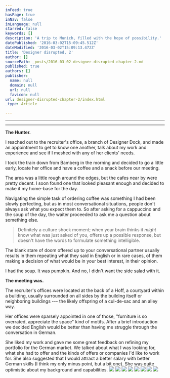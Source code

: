 ```yaml
---
inFeed: true
hasPage: true
inNav: false
inLanguage: null
starred: false
keywords: []
description: 'A trip to Munich, filled with the hope of possibility.'
datePublished: '2016-03-02T15:09:45.512Z'
dateModified: '2016-03-02T15:09:13.472Z'
title: 'Designer disrupted, 2'
author: []
sourcePath: _posts/2016-03-02-designer-disrupted-chapter-2.md
published: true
authors: []
publisher:
  name: null
  domain: null
  url: null
  favicon: null
url: designer-disrupted-chapter-2/index.html
_type: Article

---
```

****

****

**The Hunter.**

I reached out to the recruiter's office, a branch of Designer Dock, and made an appointment to get to know one another, talk about my work and experience and see if I meshed with any of her clients' needs. 

I took the train down from Bamberg in the morning and decided to go a little early, locate her office and have a coffee and a snack before our meeting. 

The area was a little rough around the edges, but the cafes near by were pretty decent. I soon found one that looked pleasant enough and decided to make it my home-base for the day. 

Navigating the simple task of ordering coffee was something I had been slowly perfecting, but as in most conversational situations, people don't always ask what you expect them to. So after asking for a cappuccino and the soup of the day, the waiter proceeded to ask me a question about something else. 
> 
> Definitely a culture shock moment; when your brain thinks it _might_ know what was just asked of you, offers up a possible response, but doesn't have the words to formulate something intelligible. 

The blank stare of doom offered up to your conversational partner usually results in them repeating what they said in English or in rare cases, of them making a decision of what would be in your best interest, in their opinion.

I had the soup. It was pumpkin. And no, I didn't want the side salad with it.

**The meeting was.**

The recruiter's offices were located at the back of a Hoff, a courtyard within a building, usually surrounded on all sides by the building itself or neighboring buildings --- the likely offspring of a cul-de-sac and an alley way.

Her offices were sparsely appointed in one of those, "furniture is so overrated, appreciate the space" kind of motifs. After a brief introduction we decided English would be better than having me struggle through the conversation in German. 

She liked my work and gave me some great feedback on refining my portfolio for the German market. We talked about what I was looking for, what she had to offer and the kinds of offers or companies I'd like to work for. She also suggested that I would attract a better salary with better German skills (I think my only minus point, but a bit one). She was quite optimistic about my background and capabilities.
![](https://the-grid-user-content.s3-us-west-2.amazonaws.com/779d0a6c-dbdc-448b-9244-00e517cc66cf.jpg)
![](https://the-grid-user-content.s3-us-west-2.amazonaws.com/1920d749-cde2-4536-9adf-d8dfe1ed0da9.jpg)
![](https://the-grid-user-content.s3-us-west-2.amazonaws.com/d53ae33e-9130-404c-b501-f66e5e6865b7.jpg)
![](https://the-grid-user-content.s3-us-west-2.amazonaws.com/e4ac728c-c26a-4aea-9186-b588620bfeef.jpg)
![](https://the-grid-user-content.s3-us-west-2.amazonaws.com/9c19e21e-cdfc-4674-806f-c561b4f9dfd2.jpg)
![](https://the-grid-user-content.s3-us-west-2.amazonaws.com/b5325728-7f61-4808-bf67-6aa05cebf3bb.jpg)
![](https://the-grid-user-content.s3-us-west-2.amazonaws.com/37da7dd8-549b-4509-a60b-3a5e26a5ec13.jpg)
![](https://the-grid-user-content.s3-us-west-2.amazonaws.com/ce689c59-f4d9-4ceb-affb-d4badf777dc4.jpg)